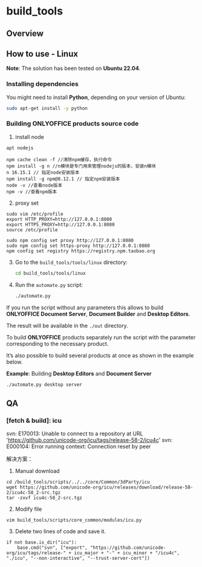 # build_tools

## Overview

## How to use - Linux

**Note**: The solution has been tested on **Ubuntu 22.04**.

### Installing dependencies

You might need to install **Python**, depending on your version of Ubuntu:

```bash
sudo apt-get install -y python
```

### Building ONLYOFFICE products source code

1. install node

```
apt nodejs
```

```
npm cache clean -f //清除npm缓存，执行命令
npm install -g n //n模块是专门用来管理nodejs的版本，安装n模块
n 16.15.1 // 指定node安装版本
npm install -g npm@8.12.1 // 指定npm安装版本
node -v //查看node版本
npm -v //查看npm版本
```

2. proxy set

```
sudo vim /etc/profile
export HTTP_PROXY=http://127.0.0.1:8080
export HTTPS_PROXY=http://127.0.0.1:8080
source /etc/profile
```

```
sudo npm config set proxy http://127.0.0.1:8080
sudo npm config set https-proxy http://127.0.0.1:8080
npm config set registry https://registry.npm.taobao.org
```

3. Go to the `build_tools/tools/linux` directory:

    ```bash
    cd build_tools/tools/linux
    ```

4. Run the `automate.py` script:

    ```bash
    ./automate.py
    ```

If you run the script without any parameters this allows to build **ONLYOFFICE
Document Server**, **Document Builder** and **Desktop Editors**.

The result will be available in the `./out` directory.

To build **ONLYOFFICE** products separately run the script with the parameter
corresponding to the necessary product.

It’s also possible to build several products at once as shown in the example
below.

**Example**: Building **Desktop Editors** and **Document Server**

```bash
./automate.py desktop server
```

## QA

### [fetch & build]: icu

svn: E170013: Unable to connect to a repository at URL 'https://github.com/unicode-org/icu/tags/release-58-2/icu4c'
svn: E000104: Error running context: Connection reset by peer

解决方案：


1. Manual download

```
cd /build_tools/scripts/../../core/Common/3dParty/icu
wget https://github.com/unicode-org/icu/releases/download/release-58-2/icu4c-58_2-src.tgz
tar -zxvf icu4c-58_2-src.tgz
```

2. Modify file

```
vim build_tools/scripts/core_common/modules/icu.py
```

3. Delete two lines of code and save it.

```
if not base.is_dir("icu"):
    base.cmd("svn", ["export", "https://github.com/unicode-org/icu/tags/release-" + icu_major + "-" + icu_minor + "/icu4c", "./icu", "--non-interactive", "--trust-server-cert"])
```
